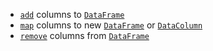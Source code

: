 [//]: # (title: Add/map/remove columns)

* [`add`](add.md) columns to [`DataFrame`](DataFrame.md)
* [`map`](map.md) columns to new [`DataFrame`](DataFrame.md) or [`DataColumn`](DataColumn.md)
* [`remove`](remove.md) columns from [`DataFrame`](DataFrame.md)
